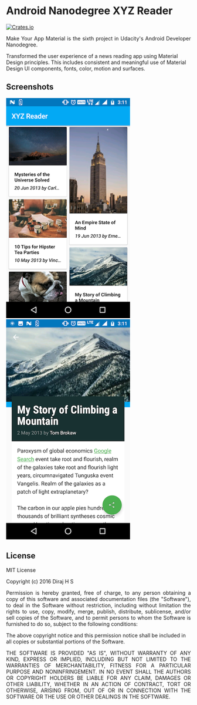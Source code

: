 # Android Nanodegree XYZ Reader

[![Crates.io](https://img.shields.io/crates/l/rustc-serialize.svg?maxAge=2592000)]()

<p align="justify">
Make Your App Material is the sixth project in Udacity's Android Developer Nanodegree.

Transformed the user experience of a news reading app using Material Design principles. This includes consistent and meaningful use of Material Design UI components, fonts, color, motion and surfaces.
</p>

## Screenshots

![XYZ Reader Cards](https://github.com/DirajHS/XYZ-Reader---Udacity-Android-Nanodegree/blob/master/Screenshot1.png)
![XYZ Reader Details](https://github.com/DirajHS/XYZ-Reader---Udacity-Android-Nanodegree/blob/master/Screenshot2.png)

## License

MIT License

Copyright (c) 2016 Diraj H S
<p align="justify">
Permission is hereby granted, free of charge, to any person obtaining a copy
of this software and associated documentation files (the "Software"), to deal
in the Software without restriction, including without limitation the rights
to use, copy, modify, merge, publish, distribute, sublicense, and/or sell
copies of the Software, and to permit persons to whom the Software is
furnished to do so, subject to the following conditions:
</p>

The above copyright notice and this permission notice shall be included in all
copies or substantial portions of the Software.

<p align="justify">
THE SOFTWARE IS PROVIDED "AS IS", WITHOUT WARRANTY OF ANY KIND, EXPRESS OR
IMPLIED, INCLUDING BUT NOT LIMITED TO THE WARRANTIES OF MERCHANTABILITY,
FITNESS FOR A PARTICULAR PURPOSE AND NONINFRINGEMENT. IN NO EVENT SHALL THE
AUTHORS OR COPYRIGHT HOLDERS BE LIABLE FOR ANY CLAIM, DAMAGES OR OTHER
LIABILITY, WHETHER IN AN ACTION OF CONTRACT, TORT OR OTHERWISE, ARISING FROM,
OUT OF OR IN CONNECTION WITH THE SOFTWARE OR THE USE OR OTHER DEALINGS IN THE
SOFTWARE.
</p>
